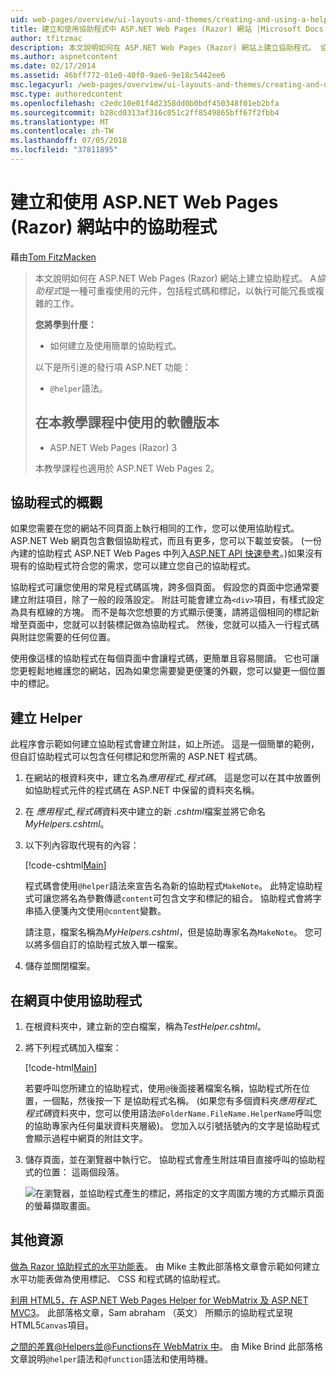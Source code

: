 ```yaml
---
uid: web-pages/overview/ui-layouts-and-themes/creating-and-using-a-helper-in-an-aspnet-web-pages-site
title: 建立和使用協助程式中 ASP.NET Web Pages (Razor) 網站 |Microsoft Docs
author: tfitzmac
description: 本文說明如何在 ASP.NET Web Pages (Razor) 網站上建立協助程式。 協助程式是一種可重複使用的元件，包括程式碼和標記，以效能...
ms.author: aspnetcontent
ms.date: 02/17/2014
ms.assetid: 46bff772-01e0-40f0-9ae6-9e18c5442ee6
msc.legacyurl: /web-pages/overview/ui-layouts-and-themes/creating-and-using-a-helper-in-an-aspnet-web-pages-site
msc.type: authoredcontent
ms.openlocfilehash: c2edc10e01f4d2358dd0b0bdf450348f01eb2bfa
ms.sourcegitcommit: b28cd0313af316c051c2ff8549865bff67f2fbb4
ms.translationtype: MT
ms.contentlocale: zh-TW
ms.lasthandoff: 07/05/2018
ms.locfileid: "37811895"
---
```

<a name="creating-and-using-a-helper-in-an-aspnet-web-pages-razor-site"></a>建立和使用 ASP.NET Web Pages (Razor) 網站中的協助程式
====================
藉由[Tom FitzMacken](https://github.com/tfitzmac)

> 本文說明如何在 ASP.NET Web Pages (Razor) 網站上建立協助程式。 A*協助程式*是一種可重複使用的元件，包括程式碼和標記，以執行可能冗長或複雜的工作。
> 
> **您將學到什麼：** 
> 
> - 如何建立及使用簡單的協助程式。
> 
> 以下是所引進的發行項 ASP.NET 功能：
> 
> - `@helper`語法。
>   
> 
> ## <a name="software-versions-used-in-the-tutorial"></a>在本教學課程中使用的軟體版本
> 
> 
> - ASP.NET Web Pages (Razor) 3
>   
> 
> 本教學課程也適用於 ASP.NET Web Pages 2。


## <a name="overview-of-helpers"></a>協助程式的概觀

如果您需要在您的網站不同頁面上執行相同的工作，您可以使用協助程式。 ASP.NET Web 網頁包含數個協助程式，而且有更多，您可以下載並安裝。 (一份內建的協助程式 ASP.NET Web Pages 中列入[ASP.NET API 快速參考](https://go.microsoft.com/fwlink/?LinkId=202907)。)如果沒有現有的協助程式符合您的需求，您可以建立您自己的協助程式。

協助程式可讓您使用的常見程式碼區塊，跨多個頁面。 假設您的頁面中您通常要建立附註項目，除了一般的段落設定。 附註可能會建立為`<div>`項目，有樣式設定為具有框線的方塊。 而不是每次您想要的方式顯示便箋，請將這個相同的標記新增至頁面中，您就可以封裝標記做為協助程式。 然後，您就可以插入一行程式碼與附註您需要的任何位置。

使用像這樣的協助程式在每個頁面中會讓程式碼，更簡單且容易閱讀。 它也可讓您更輕鬆地維護您的網站，因為如果您需要變更便箋的外觀，您可以變更一個位置中的標記。

## <a name="creating-a-helper"></a>建立 Helper

此程序會示範如何建立協助程式會建立附註，如上所述。 這是一個簡單的範例，但自訂協助程式可以包含任何標記和您所需的 ASP.NET 程式碼。

1. 在網站的根資料夾中，建立名為*應用程式\_程式碼*。 這是您可以在其中放置例如協助程式元件的程式碼在 ASP.NET 中保留的資料夾名稱。
2. 在 *應用程式\_程式碼*資料夾中建立的新 *.cshtml*檔案並將它命名*MyHelpers.cshtml*。
3. 以下列內容取代現有的內容：

    [!code-cshtml[Main](creating-and-using-a-helper-in-an-aspnet-web-pages-site/samples/sample1.cshtml)]

    程式碼會使用`@helper`語法來宣告名為新的協助程式`MakeNote`。 此特定協助程式可讓您將名為參數傳遞`content`可包含文字和標記的組合。 協助程式會將字串插入便箋內文使用`@content`變數。

    請注意，檔案名稱為*MyHelpers.cshtml*，但是協助專家名為`MakeNote`。 您可以將多個自訂的協助程式放入單一檔案。
4. 儲存並關閉檔案。

## <a name="using-the-helper-in-a-page"></a>在網頁中使用協助程式

1. 在根資料夾中，建立新的空白檔案，稱為*TestHelper.cshtml*。
2. 將下列程式碼加入檔案：

    [!code-html[Main](creating-and-using-a-helper-in-an-aspnet-web-pages-site/samples/sample2.html)]

    若要呼叫您所建立的協助程式，使用`@`後面接著檔案名稱，協助程式所在位置，一個點，然後按一下 是協助程式名稱。 (如果您有多個資料夾*應用程式\_程式碼*資料夾中，您可以使用語法`@FolderName.FileName.HelperName`呼叫您的協助專家內任何巢狀資料夾層級)。 您加入以引號括號內的文字是協助程式會顯示過程中網頁的附註文字。
3. 儲存頁面，並在瀏覽器中執行它。 協助程式會產生附註項目直接呼叫的協助程式的位置： 這兩個段落。

    ![在瀏覽器，並協助程式產生的標記，將指定的文字周圍方塊的方式顯示頁面的螢幕擷取畫面。](creating-and-using-a-helper-in-an-aspnet-web-pages-site/_static/image1.jpg)

## <a name="additional-resources"></a>其他資源


[做為 Razor 協助程式的水平功能表](http://mikepope.com/blog/DisplayBlog.aspx?permalink=2341)。 由 Mike 主教此部落格文章會示範如何建立水平功能表做為使用標記、 CSS 和程式碼的協助程式。

[利用 HTML5，在 ASP.NET Web Pages Helper for WebMatrix 及 ASP.NET MVC3](http://geekswithblogs.net/wildturtle/archive/2010/11/08/html5-in-asp.net-web-pages-helpers-for-webmatrix-and_aspnet_mvc3.aspx)。 此部落格文章，Sam abraham （英文） 所顯示的協助程式呈現 HTML5`Canvas`項目。

[之間的差異@Helpers並@Functions在 WebMatrix 中](http://www.mikesdotnetting.com/Article/173/The-Difference-Between-@Helpers-and-@Functions-In-WebMatrix)。 由 Mike Brind 此部落格文章說明`@helper`語法和`@function`語法和使用時機。
